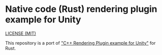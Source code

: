 Native code (Rust) rendering plugin example for Unity
====

[LICENSE (MIT)](LICENSE)

This repository is a port of ["C++ Rendering Plugin example for Unity"](https://github.com/Unity-Technologies/NativeRenderingPlugin) for Rust.
